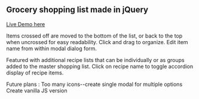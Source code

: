 ## Grocery shopping list made in jQuery

[Live Demo here](https://recipe-shopper.netlify.com/) 

Items crossed off are moved to the bottom of the list, or back to the top when uncrossed for easy readability. Click and drag to organize. Edit item name from within modal dialog form.

Featured with additional recipe lists that can be individually or as groups added to the master shopping list. Click on recipe name to toggle accordion display of recipe items. 

Future plans : 
    Too many icons--create single modal for multiple options
    Create vanilla JS version